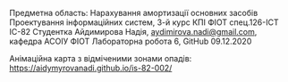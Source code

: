 Предметна область: Нарахування амортизації основних засобів Проектування інформаційних систем, 3-й курс КПІ ФІОТ спец.126-ІСТ ІС-82 Студентка Айдимирова Надія, aydimirova.nadi@gmail.com, кафедра АСОІУ ФІОТ Лабораторна робота 6, GitHub 09.12.2020

Анімаційна карта з відміченими зонами опадів:
https://aidymyrovanadi.github.io/is-82-002/
